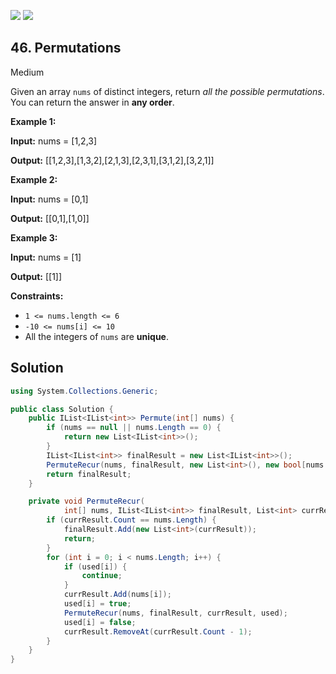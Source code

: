 [![](https://img.shields.io/github/stars/javadev/LeetCode-in-All?label=Stars&style=flat-square)](https://github.com/javadev/LeetCode-in-All)
[![](https://img.shields.io/github/forks/javadev/LeetCode-in-All?label=Fork%20me%20on%20GitHub%20&style=flat-square)](https://github.com/javadev/LeetCode-in-All/fork)

## 46\. Permutations

Medium

Given an array `nums` of distinct integers, return _all the possible permutations_. You can return the answer in **any order**.

**Example 1:**

**Input:** nums = [1,2,3]

**Output:** [[1,2,3],[1,3,2],[2,1,3],[2,3,1],[3,1,2],[3,2,1]] 

**Example 2:**

**Input:** nums = [0,1]

**Output:** [[0,1],[1,0]] 

**Example 3:**

**Input:** nums = [1]

**Output:** [[1]] 

**Constraints:**

*   `1 <= nums.length <= 6`
*   `-10 <= nums[i] <= 10`
*   All the integers of `nums` are **unique**.

## Solution

```csharp
using System.Collections.Generic;

public class Solution {
    public IList<IList<int>> Permute(int[] nums) {
        if (nums == null || nums.Length == 0) {
            return new List<IList<int>>();
        }
        IList<IList<int>> finalResult = new List<IList<int>>();
        PermuteRecur(nums, finalResult, new List<int>(), new bool[nums.Length]);
        return finalResult;
    }

    private void PermuteRecur(
            int[] nums, IList<IList<int>> finalResult, List<int> currResult, bool[] used) {
        if (currResult.Count == nums.Length) {
            finalResult.Add(new List<int>(currResult));
            return;
        }
        for (int i = 0; i < nums.Length; i++) {
            if (used[i]) {
                continue;
            }
            currResult.Add(nums[i]);
            used[i] = true;
            PermuteRecur(nums, finalResult, currResult, used);
            used[i] = false;
            currResult.RemoveAt(currResult.Count - 1);
        }
    }
}
```